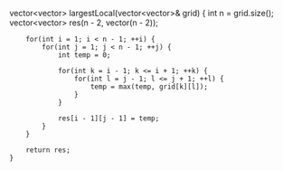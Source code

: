  vector<vector<int>> largestLocal(vector<vector<int>>& grid) {
         int n = grid.size();
        vector<vector<int>> res(n - 2, vector<int>(n - 2));

        for(int i = 1; i < n - 1; ++i) {
            for(int j = 1; j < n - 1; ++j) {
                int temp = 0;

                for(int k = i - 1; k <= i + 1; ++k) {
                    for(int l = j - 1; l <= j + 1; ++l) {
                        temp = max(temp, grid[k][l]);
                    }
                }

                res[i - 1][j - 1] = temp;
            }
        }

        return res;
    }
